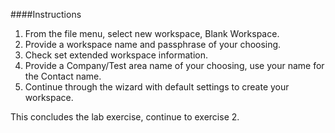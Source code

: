 ####Instructions

1.  From the file menu, select new workspace, Blank Workspace.
2.  Provide a workspace name and passphrase of your choosing.
3.  Check set extended workspace information.
4.  Provide a Company/Test area name of your choosing, use your name for the Contact name.
5.  Continue through the wizard with default settings to create your workspace.

This concludes the lab exercise, continue to exercise 2.
